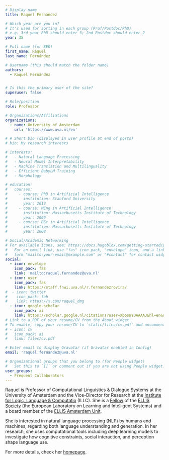 ```yaml
---
# Display name
title: Raquel Fernández

# Which year are you in?
# It's used for sorting in each group (Prof/Postdoc/PhD)
# e.g. 3rd year PhD should enter 3; 2nd Postdoc should enter 2
year: 35

# Full name (for SEO)
first_name: Raquel
last_name: Fernández

# Username (this should match the folder name)
authors:
  - Raquel Fernández


# Is this the primary user of the site?
superuser: false

# Role/position
role: Professor

# Organizations/Affiliations
organizations:
  - name: University of Amsterdam
    url: 'https://www.uva.nl/en'

# # Short bio (displayed in user profile at end of posts)
# bio: My research interests 

# interests:
#   - Natural Language Processing
#   - Neural Model Interpretability
#   - Machine Translation and Multilinguality
#   - Efficient BabyLM Training
#   - Morphology

# education:
#   courses:
#     - course: PhD in Artificial Intelligence
#       institution: Stanford University
#       year: 2012
#     - course: MEng in Artificial Intelligence
#       institution: Massachusetts Institute of Technology
#       year: 2009
#     - course: BSc in Artificial Intelligence
#       institution: Massachusetts Institute of Technology
#       year: 2008

# Social/Academic Networking
# For available icons, see: https://docs.hugoblox.com/getting-started/page-builder/#icons
#   For an email link, use "fas" icon pack, "envelope" icon, and a link in the
#   form "mailto:your-email@example.com" or "#contact" for contact widget.
social:
  - icon: envelope
    icon_pack: fas
    link: 'mailto:raquel.fernandez@uva.nl'
  - icon: user
    icon_pack: fas
    link: https://staff.fnwi.uva.nl/r.fernandezrovira/
#  - icon: twitter
#    icon_pack: fab
#    link: https://x.com/raquel_dmg
  - icon: google-scholar
    icon_pack: ai
    link: https://scholar.google.nl/citations?user=XbosWYQAAAAJ&hl=en&oi=ao
# Link to a PDF of your resume/CV from the About widget.
# To enable, copy your resume/CV to `static/files/cv.pdf` and uncomment the lines below.
# - icon: cv
#   icon_pack: ai
#   link: files/cv.pdf

# Enter email to display Gravatar (if Gravatar enabled in Config)
email: 'raquel.fernandez@uva.nl'

# Organizational groups that you belong to (for People widget)
#   Set this to `[]` or comment out if you are not using People widget.
user_groups:
  - Frequent Collaborators
---
```


Raquel is Professor of Computational Linguistics & Dialogue Systems at the University of Amsterdam and the Vice-Director for Research at the [Institute for Logic, Language & Computatio](https://www.illc.uva.nl/) (ILLC). She is a [Fellow](https://ellis.eu/fellows) of the [ELLIS Society](https://ellis.eu/) (the European Laboratory on Learning and Intelligent Systems) and a board member of the [ELLIS Amsterdam Unit](https://ivi.fnwi.uva.nl/ellis/).

She is interested in natural language processing (NLP) by humans and machines, regarding both language understanding and generation. In her research, she uses computational tools including deep learning models to investigate how cognitive constraints, social interaction, and perception shape language use.

For more details, check her [homepage](https://staff.fnwi.uva.nl/r.fernandezrovira/).
